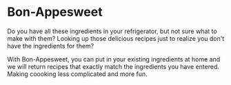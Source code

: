 # Bon-Appesweet
Do you have all these ingredients in your refrigerator, but not sure what to make with them?
Looking up those delicious recipes just to realize you don't have the ingredients for them?

With Bon-Appesweet, you can put in your existing ingredients at home and we will return recipes that exactly match the ingredients you have entered. Making coooking less complicated and more fun. 
